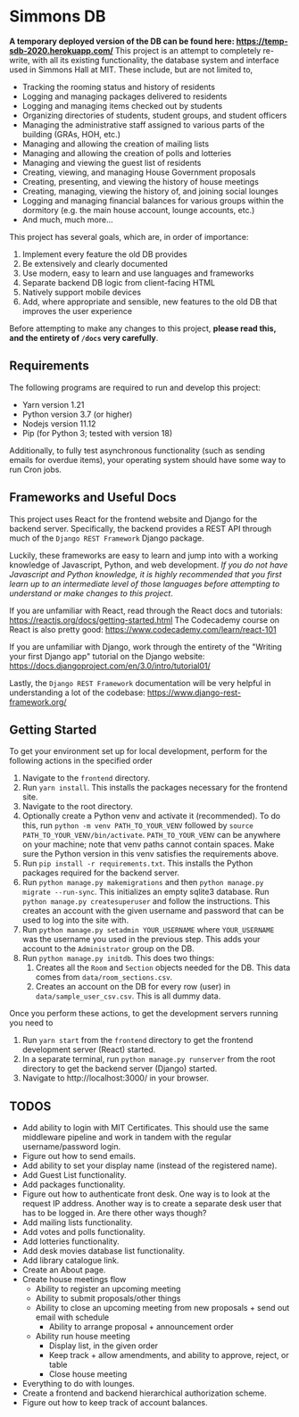 # Simmons DB
**A temporary deployed version of the DB can be found here: https://temp-sdb-2020.herokuapp.com/**
This project is an attempt to completely re-write, with all its existing
functionality, the database system and interface used in Simmons Hall at MIT. These
include, but are not limited to,
* Tracking the rooming status and history of residents
* Logging and managing packages delivered to residents
* Logging and managing items checked out by students
* Organizing directories of students, student groups, and student officers
* Managing the administrative staff assigned to various parts of the building (GRAs, HOH,
etc.)
* Managing and allowing the creation of mailing lists
* Managing and allowing the creation of polls and lotteries
* Managing and viewing the guest list of residents
* Creating, viewing, and managing House Government proposals
* Creating, presenting, and viewing the history of house meetings
* Creating, managing, viewing the history of, and joining social lounges
* Logging and managing financial balances for various groups within the dormitory (e.g. 
the main house account, lounge accounts, etc.)
* And much, much more...

This project has several goals, which are, in order of importance:
1. Implement every feature the old DB provides
2. Be extensively and clearly documented
3. Use modern, easy to learn and use languages and frameworks
4. Separate backend DB logic from client-facing HTML
5. Natively support mobile devices
6. Add, where appropriate and sensible, new features to the old DB that improves the 
user experience

Before attempting to make any changes to this project, **please read this, and the entirety of
`/docs` very carefully**.

## Requirements
The following programs are required to run and develop this project:
* Yarn version 1.21
* Python version 3.7 (or higher)
* Nodejs version 11.12
* Pip (for Python 3; tested with version 18)

Additionally, to fully test asynchronous functionality (such as sending emails for overdue items), 
your operating system should have some way to run Cron jobs.

## Frameworks and Useful Docs
This project uses React for the frontend website and Django for the backend server. Specifically,
the backend provides a REST API through much of the `Django REST Framework` Django package. 

Luckily, these frameworks are easy to learn and jump into with a working knowledge of Javascript,
Python, and web development. *If you do not have Javascript and Python knowledge, it is highly 
recommended that you first learn up to an intermediate level of those languages before attempting to understand
or make changes to this project*. 

If you are unfamiliar with React, read through the React docs and tutorials: 
https://reactjs.org/docs/getting-started.html
The Codecademy course on React is also pretty good: https://www.codecademy.com/learn/react-101

If you are unfamiliar with Django, work through the entirety of the "Writing your first Django app" 
tutorial on the Django website: https://docs.djangoproject.com/en/3.0/intro/tutorial01/

Lastly, the `Django REST Framework` documentation will be very helpful in understanding a lot of
the codebase: https://www.django-rest-framework.org/

## Getting Started
To get your environment set up for local development, perform for the following actions in the specified order
1. Navigate to the `frontend` directory.
2. Run `yarn install`. This installs the packages necessary for the frontend site.
3. Navigate to the root directory.
4. Optionally create a Python venv and activate it (recommended). To do this, run `python -m venv PATH_TO_YOUR_VENV`
 followed by `source PATH_TO_YOUR_VENV/bin/activate`. `PATH_TO_YOUR_VENV` can be anywhere on your machine; note that
 venv paths cannot contain spaces. Make sure the Python version in this venv satisfies the requirements above.
5. Run `pip install -r requirements.txt`. This installs the Python packages required for the backend server.
6. Run `python manage.py makemigrations` and then `python manage.py migrate --run-sync`. This initializes an empty sqlite3 
database. Run `python manage.py createsuperuser` and follow the instructions. This creates an account with the 
given username and password that can be used to log into the site with.
7. Run `python manage.py setadmin YOUR_USERNAME` where `YOUR_USERNAME` was the username you used in the previous 
step. This adds your account to the `Administrator` group on the DB.
8. Run `python manage.py initdb`. This does two things:
    1. Creates all the `Room` and `Section` objects needed for the DB. This data comes from `data/room_sections.csv`.
    2. Creates an account on the DB for every row (user) in `data/sample_user_csv.csv`. This is all dummy data.

Once you perform these actions, to get the development servers running you need to
1. Run `yarn start` from the `frontend` directory to get the frontend development server (React) started.
2. In a separate terminal, run `python manage.py runserver` from the root directory to get the backend server 
(Django) started.
3. Navigate to http://localhost:3000/ in your browser.

## TODOS
* Add ability to login with MIT Certificates. This should use the same middleware pipeline and work in
tandem with the regular username/password login.
* Figure out how to send emails.
* Add ability to set your display name (instead of the registered name).
* Add Guest List functionality.
* Add packages functionality.
* Figure out how to authenticate front desk. One way is to look at the request IP address. Another way
is to create a separate desk user that has to be logged in. Are there other ways though?
* Add mailing lists functionality.
* Add votes and polls functionality.
* Add lotteries functionality.
* Add desk movies database list functionality.
* Add library catalogue link.
* Create an About page.
* Create house meetings flow
    - Ability to register an upcoming meeting
    - Ability to submit proposals/other things
    - Ability to close an upcoming meeting from new proposals + send out email with schedule
        * Ability to arrange proposal + announcement order
    - Ability run house meeting
        * Display list, in the given order
        * Keep track + allow amendments, and ability to approve, reject, or table
        * Close house meeting
* Everything to do with lounges.
* Create a frontend and backend hierarchical authorization scheme.
* Figure out how to keep track of account balances.
